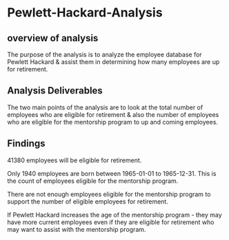 # Pewlett-Hackard-Analysis
## overview of analysis

The purpose of the analysis is to analyze the employee database for Pewlett Hackard & assist them in determining how many employees are up for retirement.

## Analysis Deliverables

The two main points of the analysis are to look at the total number of employees who are eligible for retirement & also the number of employees who are eligible for the mentorship program to up and coming employees. 

## Findings

41380 employees will be eligible for retirement.

Only 1940 employees are born between 1965-01-01 to 1965-12-31. This is the count of employees eligible for the mentorship program.

There are not enough employees eligible for the mentorship program to support the number of eligible employees for retirement. 

If Pewlett Hackard increases the age of the mentorship program - they may have more current employees even if they are eligible for retirement who may want to assist with the mentorship program. 
